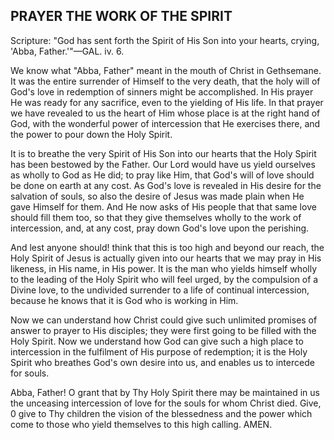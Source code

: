 ## PRAYER THE WORK OF THE SPIRIT ##

Scripture: "God has sent forth the Spirit of His Son into your hearts, crying, 'Abba, Father.'"—GAL. iv. 6.



We know what "Abba, Father" meant in the mouth of Christ in Gethsemane. It was the entire surrender of Himself to the very death, that the holy will of God's love in redemption of sinners might be accomplished. In His prayer He was ready for any sacrifice, even to the yielding of His life. In that prayer we have revealed to us the heart of Him whose place is at the right hand of God, with the wonderful power of intercession that He exercises there, and the power to pour down the Holy Spirit.

It is to breathe the very Spirit of His Son into our hearts that the Holy Spirit has been bestowed by the Father. Our Lord would have us yield ourselves as wholly to God as He did; to pray like Him, that God's will of love should be done on earth at any cost. As God's love is revealed in His desire for the salvation of souls, so also the desire of Jesus was made plain when He gave Himself for them. And He now asks of His people that that same love should fill them too, so that they give themselves wholly to the work of intercession, and, at any cost, pray down God's love upon the perishing.

And lest anyone should! think that this is too high and beyond our reach, the Holy Spirit of Jesus is actually given into our hearts that we may pray in His likeness, in His name, in His power. It is the man who yields himself wholly to the leading of the Holy Spirit who will feel urged, by the compulsion of a Divine love, to the undivided surrender to a life of continual intercession, because he knows that it is God who is working in Him.

Now we can understand how Christ could give such unlimited promises of answer to prayer to His disciples; they were first going to be filled with the Holy Spirit. Now we understand how God can give such a high place to intercession in the fulfilment of His purpose of redemption; it is the Holy Spirit who breathes God's own desire into us, and enables us to intercede for souls.

Abba, Father! O grant that by Thy Holy Spirit there may be maintained in us the unceasing intercession of love for the souls for whom Christ died. Give, 0 give to Thy children the vision of the blessedness and the power which come to those who yield themselves to this high calling. AMEN.

